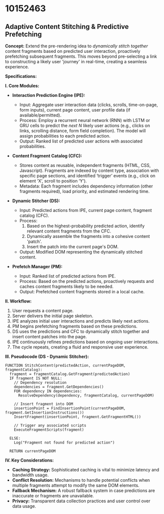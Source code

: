 # 10152463

## Adaptive Content Stitching & Predictive Prefetching

**Concept:** Extend the pre-rendering idea to *dynamically stitch together* content fragments based on predicted user interaction, proactively prefetching subsequent fragments. This moves beyond pre-selecting a link to constructing a likely user 'journey' in real-time, creating a seamless experience.

**Specifications:**

**I. Core Modules:**

*   **Interaction Prediction Engine (IPE):**
    *   Input: Aggregate user interaction data (clicks, scrolls, time-on-page, form inputs), current page content, user profile data (if available/permitted).
    *   Process: Employ a recurrent neural network (RNN) with LSTM or GRU cells to predict the *next N* likely user actions (e.g., clicks on links, scrolling distance, form field completion).  The model will assign probabilities to each predicted action.
    *   Output: Ranked list of predicted user actions with associated probabilities.

*   **Content Fragment Catalog (CFC):**
    *   Stores content as reusable, independent fragments (HTML, CSS, Javascript).  Fragments are indexed by content type, association with specific page sections, and identified ‘trigger’ events (e.g., click on element ‘X’, scroll to position ‘Y’).
    *   Metadata: Each fragment includes dependency information (other fragments required), load priority, and estimated rendering time.

*   **Dynamic Stitcher (DS):**
    *   Input: Predicted actions from IPE, current page content, fragment catalog (CFC).
    *   Process:
        1.  Based on the highest-probability predicted action, identify relevant content fragments from the CFC.
        2.  Dynamically assemble the fragments into a cohesive content 'patch'.
        3.  Insert the patch into the current page's DOM.
    *   Output: Modified DOM representing the dynamically stitched content.

*   **Prefetch Manager (PM):**
    *   Input: Ranked list of predicted actions from IPE.
    *   Process: Based on the predicted actions, proactively requests and caches content fragments likely to be needed.
    *   Output: Prefetched content fragments stored in a local cache.

**II. Workflow:**

1.  User requests a content page.
2.  Server delivers the initial page skeleton.
3.  IPE analyzes initial user interactions and predicts likely next actions.
4.  PM begins prefetching fragments based on these predictions.
5.  DS uses the predictions and CFC to dynamically stitch together and insert content patches into the page.
6.  IPE continuously refines predictions based on ongoing user interactions.
7.  The cycle repeats, creating a fluid and responsive user experience.

**III. Pseudocode (DS - Dynamic Stitcher):**

```
FUNCTION StitchContent(predictedAction, currentPageDOM, fragmentCatalog):
  fragment = fragmentCatalog.GetFragment(predictedAction)
  IF fragment IS NOT NULL:
    // Dependency resolution
    dependencies = fragment.GetDependencies()
    FOR dependency IN dependencies:
      ResolveDependency(dependency, fragmentCatalog, currentPageDOM)

    // Insert fragment into DOM
    insertionPoint = FindInsertionPoint(currentPageDOM, fragment.GetInsertionInstructions())
    InsertFragment(insertionPoint, fragment.GetFragmentHTML())

    // Trigger any associated scripts
    ExecuteFragmentScripts(fragment)

  ELSE:
    Log("Fragment not found for predicted action")

  RETURN currentPageDOM
```

**IV. Key Considerations:**

*   **Caching Strategy:**  Sophisticated caching is vital to minimize latency and bandwidth usage.
*   **Conflict Resolution:** Mechanisms to handle potential conflicts when multiple fragments attempt to modify the same DOM elements.
*   **Fallback Mechanism:**  A robust fallback system in case predictions are inaccurate or fragments are unavailable.
*   **Privacy:** Transparent data collection practices and user control over data usage.